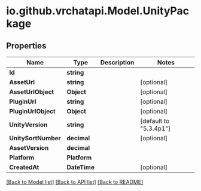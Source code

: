 
# io.github.vrchatapi.Model.UnityPackage

## Properties

Name | Type | Description | Notes
------------ | ------------- | ------------- | -------------
**Id** | **string** |  | 
**AssetUrl** | **string** |  | [optional] 
**AssetUrlObject** | **Object** |  | [optional] 
**PluginUrl** | **string** |  | [optional] 
**PluginUrlObject** | **Object** |  | [optional] 
**UnityVersion** | **string** |  | [default to "5.3.4p1"]
**UnitySortNumber** | **decimal** |  | [optional] 
**AssetVersion** | **decimal** |  | 
**Platform** | **Platform** |  | 
**CreatedAt** | **DateTime** |  | [optional] 

[[Back to Model list]](../README.md#documentation-for-models)
[[Back to API list]](../README.md#documentation-for-api-endpoints)
[[Back to README]](../README.md)


